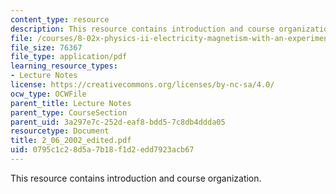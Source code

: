 ```yaml
---
content_type: resource
description: This resource contains introduction and course organization.
file: /courses/8-02x-physics-ii-electricity-magnetism-with-an-experimental-focus-spring-2005/0795c1c28d5a7b18f1d2edd7923acb67_2_06_2002_edited.pdf
file_size: 76367
file_type: application/pdf
learning_resource_types:
- Lecture Notes
license: https://creativecommons.org/licenses/by-nc-sa/4.0/
ocw_type: OCWFile
parent_title: Lecture Notes
parent_type: CourseSection
parent_uid: 3a297e7c-252d-eaf8-bdd5-7c8db4ddda05
resourcetype: Document
title: 2_06_2002_edited.pdf
uid: 0795c1c2-8d5a-7b18-f1d2-edd7923acb67
---
```

This resource contains introduction and course organization.